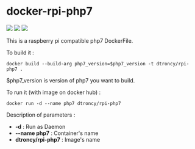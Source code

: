 # docker-rpi-php7

<img src="https://badgen.net/badge/platform/raspberry%20pi?list=1"/> <a href="https://hub.docker.com/r/dtroncy/rpi-php7"><img src="https://badgen.net/badge/icon/docker?icon=docker&label"/></a> <a href="https://travis-ci.org/dtroncy/docker-rpi-php7"><img src="https://badgen.net/travis/dtroncy/docker-rpi-php7/master?icon=travis&label=build"/></a>

This is a raspberry pi compatible php7 DockerFile.

To build it :

    docker build --build-arg php7_version=$php7_version -t dtroncy/rpi-php7 .

$php7_version is version of php7 you want to build.

To run it (with image on docker hub) :

    docker run -d --name php7 dtroncy/rpi-php7

Description of parameters :
  - **-d** : Run as Daemon
  - **--name php7** : Container's name
  - **dtroncy/rpi-php7** : Image's name